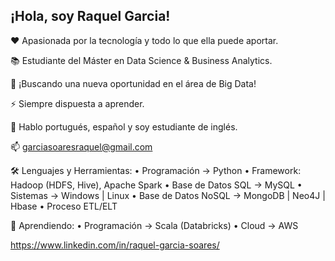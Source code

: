 ## ¡Hola, soy Raquel Garcia!

❤️ Apasionada por la tecnología y todo lo que ella puede aportar.

📚 Estudiante del Máster en Data Science & Business Analytics.

🎯 ¡Buscando una nueva oportunidad en el área de Big Data!

⚡ Siempre dispuesta a aprender.

💬 Hablo portugués, español y soy estudiante de inglés.

📫 garciasoaresraquel@gmail.com

🛠 Lenguajes y Herramientas:
• Programación -> Python 
• Framework: Hadoop (HDFS, Hive), Apache Spark
• Base de Datos SQL -> MySQL
• Sistemas -> Windows | Linux
• Base de Datos NoSQL -> MongoDB | Neo4J | Hbase 
• Proceso ETL/ELT

🌱 Aprendiendo:
• Programación -> Scala (Databricks)
• Cloud -> AWS

https://www.linkedin.com/in/raquel-garcia-soares/
